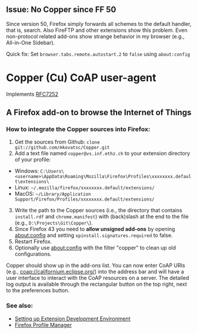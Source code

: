 ## Issue: No Copper since FF 50

Since version 50, Firefox simply forwards all schemes to the default handler, that is, search. Also FireFTP and other extensions show this problem. Even non-protocol related add-ons show strange behavior in my browser (e.g., All-in-One Sidebar).

Quick fix: Set `browser.tabs.remote.autostart.2` to `false` using `about:config`


Copper (Cu) CoAP user-agent
===========================

Implements [RFC7252](http://tools.ietf.org/html/rfc7252)

A Firefox add-on to browse the Internet of Things
-------------------------------------------------

### How to integrate the Copper sources into Firefox:

1. Get the sources from Github: `clone git://github.com/mkovatsc/Copper.git`
2. Add a text file named `copper@vs.inf.ethz.ch` to your extension directory of your profile:
 - Windows: `C:\Users\<username>\AppData\Roaming\Mozilla\Firefox\Profiles\xxxxxxxx.default\extensions\`
 - Linux: `~/.mozilla/firefox/xxxxxxxx.default/extensions/`
 - MacOS: `~/Library/Application Support/Firefox/Profiles/xxxxxxxx.default/extensions/`
3. Write the path to the Copper sources (i.e., the directory that contains `install.rdf` and `chrome.manifest`) with (back)slash at the end to the file (e.g., `D:\Projects\Git\Copper\`).
4. Since Firefox 43 you need to **allow unsigned add-ons** by opening [about:config](about:config) and setting `xpinstall.signatures.required` to false.
5. Restart Firefox.
6. Optionally use [about:config](about:config) with the filter "copper" to clean up old configurations.

Copper should show up in the add-ons list. You can now enter CoAP URIs (e.g., [coap://californium.eclipse.org/](coap://californium.eclipse.org/)) into the address bar and will have a user interface to interact with the CoAP resources on a server. The detailed log output is available through the rectangular button on the top right, next to the preferences button.

### See also:

 - [Setting up Extension Development Environment](https://developer.mozilla.org/en/setting_up_extension_development_environment)
 - [Firefox Profile Manager](https://support.mozilla.org/en-US/kb/profile-manager-create-and-remove-firefox-profiles)
 
